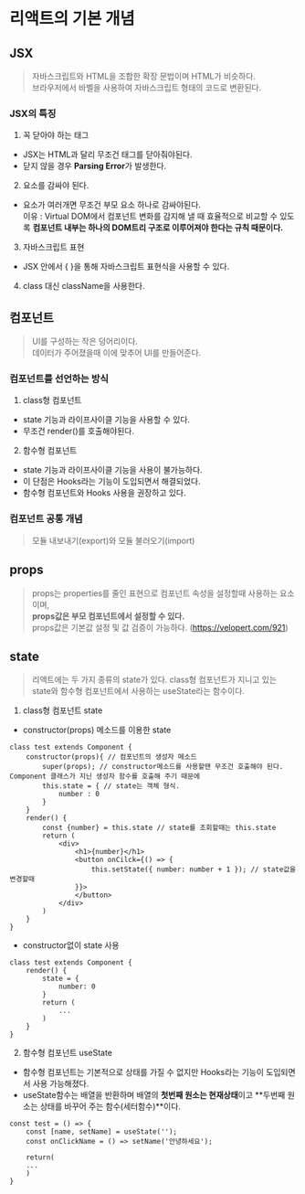 # 리액트의 기본 개념

## JSX

> 자바스크립트와 HTML을 조합한 확장 문법이며 HTML가 비슷하다.  
> 브라우저에서 바벨을 사용하여 자바스크립트 형태의 코드로 변환된다.

### JSX의 특징

1. 꼭 닫아야 하는 태그

- JSX는 HTML과 달리 무조건 태그를 닫아줘야된다.
- 닫지 않을 경우 **Parsing Error**가 발생한다.

2. 요소를 감싸야 된다.

- 요소가 여러개면 무조건 부모 요소 하나로 감싸야된다.  
  이유 : Virtual DOM에서 컴포넌트 변화를 감지해 낼 때 효율적으로 비교할 수 있도록 **컴포넌트 내부는 하나의 DOM트리 구조로 이루어져야 한다는 규칙 때문이다.**

3. 자바스크립트 표현

- JSX 안에서 { }을 통해 자바스크립트 표현식을 사용할 수 있다.

4. class 대신 className을 사용한다.

## 컴포넌트

> UI를 구성하는 작은 덩어리이다.  
> 데이터가 주어졌을때 이에 맞추어 UI를 만들어준다.

### 컴포넌트를 선언하는 방식

1. class형 컴포넌트

- state 기능과 라이프사이클 기능을 사용할 수 있다.
- 무조건 render()를 호출해야된다.

2. 함수형 컴포넌트

- state 기능과 라이프사이클 기능을 사용이 불가능하다.
- 이 단점은 Hooks라는 기능이 도입되면서 해결되었다.
- 함수형 컴포넌트와 Hooks 사용을 권장하고 있다.

### 컴포넌트 공통 개념

> 모듈 내보내기(export)와 모듈 불러오기(import)

## props

> props는 properties를 줄인 표현으로 컴포넌트 속성을 설정할때 사용하는 요소이며,  
> **props값은 부모 컴포넌트에서 설정할 수 있다.**  
> props값은 기본값 설정 및 값 검증이 가능하다. (https://velopert.com/921)

## state

> 리액트에는 두 가지 종류의 state가 있다. class형 컴포넌트가 지니고 있는 state와 함수형 컴포넌트에서 사용하는 useState라는 함수이다.

1. class형 컴포넌트 state

- constructor(props) 메소드를 이용한 state

```
class test extends Component {
    constructor(props){ // 컴포넌트의 생성자 메소드
        super(props); // constructor메소드를 사용할땐 무조건 호출해야 된다. Component 클래스가 지닌 생성자 함수를 호출해 주기 때문에
        this.state = { // state는 객체 형식.
            number : 0
        }
    }
    render() {
        const {number} = this.state // state를 조회할때는 this.state
        return (
            <div>
                <h1>{number}</h1>
                <button onCilck={() => {
                    this.setState({ number: number + 1 }); // state값을 변경할때
                }}>
                </button>
            </div>
        )
    }
}

```

- constructor없이 state 사용

```
class test extends Component {
    render() {
        state = {
            number: 0
        }
        return (
            ...
        )
    }
}
```

2. 함수형 컴포넌트 useState

- 함수형 컴포넌트는 기본적으로 상태를 가질 수 없지만 Hooks라는 기능이 도입되면서 사용 가능해졌다.
- useState함수는 배열을 반환하며 배열의 **첫번째 원소는 현재상태**이고 **두번째 원소는 상태를 바꾸어 주는 함수(세터함수)**이다.

```
const test = () => {
    const [name, setName] = useState('');
    const onClickName = () => setName('안녕하세요');

    return(
    ...
    )
}
```
